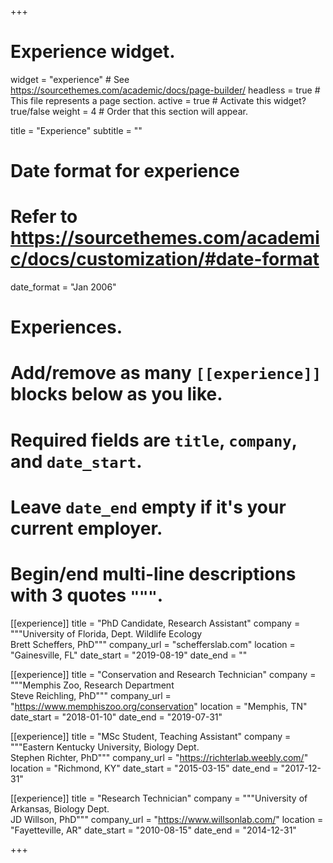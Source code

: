 +++
# Experience widget.
widget = "experience"  # See https://sourcethemes.com/academic/docs/page-builder/
headless = true  # This file represents a page section.
active = true  # Activate this widget? true/false
weight = 4  # Order that this section will appear.

title = "Experience"
subtitle = ""

# Date format for experience
#   Refer to https://sourcethemes.com/academic/docs/customization/#date-format
date_format = "Jan 2006"

# Experiences.
#   Add/remove as many `[[experience]]` blocks below as you like.
#   Required fields are `title`, `company`, and `date_start`.
#   Leave `date_end` empty if it's your current employer.
#   Begin/end multi-line descriptions with 3 quotes `"""`.

[[experience]]
  title = "PhD Candidate, Research Assistant"
  company = """University of Florida, Dept. Wildlife Ecology  
    Brett Scheffers, PhD"""
  company_url = "schefferslab.com"
  location = "Gainesville, FL"
  date_start = "2019-08-19"
  date_end = ""

[[experience]]
  title = "Conservation and Research Technician"
  company = """Memphis Zoo, Research Department  
    Steve Reichling, PhD"""
  company_url = "https://www.memphiszoo.org/conservation"
  location = "Memphis, TN"
  date_start = "2018-01-10"
  date_end = "2019-07-31"

[[experience]]
  title = "MSc Student, Teaching Assistant"
  company = """Eastern Kentucky University, Biology Dept.  
      Stephen Richter, PhD"""
  company_url = "https://richterlab.weebly.com/"
  location = "Richmond, KY"
  date_start = "2015-03-15"
  date_end = "2017-12-31"
  
[[experience]]
  title = "Research Technician"
  company = """University of Arkansas, Biology Dept.  
    JD Willson, PhD"""
  company_url = "https://www.willsonlab.com/"
  location = "Fayetteville, AR"
  date_start = "2010-08-15"
  date_end = "2014-12-31"

+++


